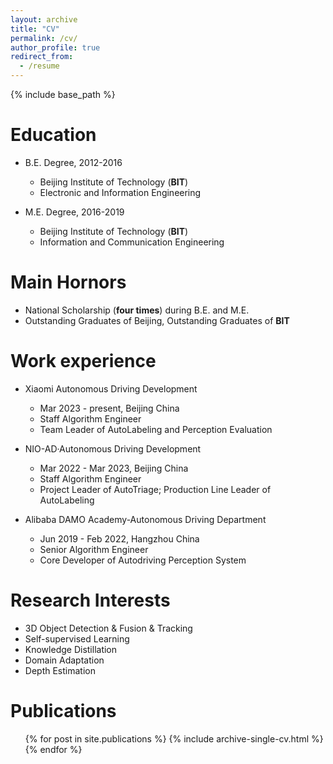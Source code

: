 ```yaml
---
layout: archive
title: "CV"
permalink: /cv/
author_profile: true
redirect_from:
  - /resume
---
```


{% include base_path %}

Education
======
* B.E. Degree, 2012-2016
  * Beijing Institute of Technology (**BIT**)
  * Electronic and Information Engineering


* M.E. Degree, 2016-2019 
  * Beijing Institute of Technology (**BIT**)
  * Information and Communication Engineering
  

Main Hornors
======
* National Scholarship (**four times**) during B.E. and M.E.
* Outstanding Graduates of Beijing, Outstanding Graduates of **BIT**
  
Work experience
======
* Xiaomi Autonomous Driving Development
  * Mar 2023 - present, Beijing China
  * Staff Algorithm Engineer
  * Team Leader of AutoLabeling and Perception Evaluation

* NIO-AD·Autonomous Driving Development
  * Mar 2022 - Mar 2023, Beijing China
  * Staff Algorithm Engineer
  * Project Leader of AutoTriage; Production Line Leader of AutoLabeling

* Alibaba DAMO Academy-Autonomous Driving Department 
  * Jun 2019 - Feb 2022, Hangzhou China
  * Senior Algorithm Engineer
  * Core Developer of Autodriving Perception System
  
Research Interests
======
* 3D Object Detection & Fusion & Tracking
* Self-supervised Learning
* Knowledge Distillation
* Domain Adaptation
* Depth Estimation

Publications
======
  <ul>{% for post in site.publications %}
    {% include archive-single-cv.html %}
  {% endfor %}</ul>
  
<!--Talks
======
  <ul>{% for post in site.talks %}
    {% include archive-single-talk-cv.html %}
  {% endfor %}</ul>
  
Teaching
======
  <ul>{% for post in site.teaching %}
    {% include archive-single-cv.html %}
  {% endfor %}</ul>
  
Service and leadership
======
* Currently signed in to 43 different slack teams
 -->
